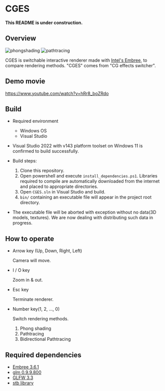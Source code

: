# CGES

**This README is under construction.**

## Overview

![phongshading](https://imgur.com/VeMHXqI.png) ![pathtracing](https://imgur.com/M6Pphya.png)

CGES is switchable interactive renderer made with [Intel's Embree](https://www.embree.org/index.html), to compare rendering methods.
"CGES" comes from "CG effects switcher".

## Demo movie
https://www.youtube.com/watch?v=hRr8_boZRdo


## Build

- Required environment
  - Windows OS
  - Visual Studio
- Visual Studio 2022 with v143 platform toolset on Windows 11 is confirmed to build successfully.

- Build steps:
  1. Clone this repository.
  2. Open powershell and execute `install_dependencies.ps1`. Libraries required to compile are automatically downloaded from the internet and placed to appropriate directories.
  3. Open `CGES.sln` in Visual Studio and build.
  4. `bin/` containing an executable file will appear in the project root directory.
- The executable file will be aborted with exception without no data(3D models, textures). We are now dealing with distributing such data in progress.

## How to operate

- Arrow key (Up, Down, Right, Left)

  Camera will move.

- I / O key

  Zoom in & out.

- Esc key

  Terminate renderer.

- Number key(1, 2, ..., 0)

  Switch rendering methods.

  1. Phong shading
  2. Pathtracing
  3. Bidirectional Pathtracing



## Required dependencies

- [Embree 3.6.1](https://www.embree.org/index.html)
- [glm 0.9.9.800](https://glm.g-truc.net/0.9.9/index.html)
- [GLFW 3.3](https://www.glfw.org/)
- [stb library](https://github.com/nothings/stb)
